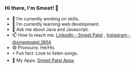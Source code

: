 ### Hi there, I'm Smeet! 👋 



- 🔭 I’m currently working on skills.
- 🌱 I’m currently learning web development.
- 💬 Ask me about Java and Javascript.
- 📫 How to reach me: [LinkedIn - Smeet Patel](https://www.linkedin.com/in/smeet-patel-22b67a193/)  ,  [Instagram - @smeetpatel_1804](https://www.instagram.com/smeetpatel_1804/)
- 😄 Pronouns: He/His
- ⚡ Fun fact: Love to listen songs.
- 📱  My Apps: [Smeet Patel Apps](https://play.google.com/store/search?q=pub:%20Smeet%20Patel&c=apps)


